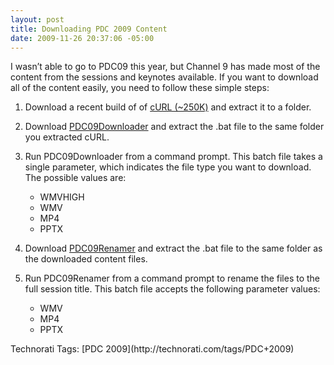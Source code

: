 ```yaml
---
layout: post
title: Downloading PDC 2009 Content
date: 2009-11-26 20:37:06 -05:00
---
```


I wasn’t able to go to PDC09 this year, but Channel 9 has made most of the content from the sessions and keynotes available. If you want to download all of the content easily, you need to follow these simple steps:

1.  Download a recent build of of [cURL (~250K)](http://curl.haxx.se/download.html) and extract it to a folder.
2.  Download [PDC09Downloader](http://ecn.channel9.msdn.com/o9/pdc/PDC09DownloaderCSR.zip) and extract the .bat file to the same folder you extracted cURL.
3.  Run PDC09Downloader from a command prompt. This batch file takes a single parameter, which indicates the file type you want to download. The possible values are:
    

    *   WMVHIGH
    *   WMV
    *   MP4
    *   PPTX
    
4.  Download [PDC09Renamer](http://ecn.channel9.msdn.com/o9/pdc/PDC09RenamerCSR.zip) and extract the .bat file to the same folder as the downloaded content files.
5.  Run PDC09Renamer from a command prompt to rename the files to the full session title. This batch file accepts the following parameter values:
    

    *   WMV
    *   MP4
    *   PPTX
    
<div id="scid:0767317B-992E-4b12-91E0-4F059A8CECA8:daf2af76-3f28-44a9-ac28-b2d460007dbc" class="wlWriterEditableSmartContent" style="padding-bottom: 0px; margin: 0px; padding-left: 0px; padding-right: 0px; display: inline; float: none; padding-top: 0px">Technorati Tags: [PDC 2009](http://technorati.com/tags/PDC+2009)</div>
